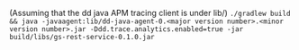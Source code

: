 (Assuming that the dd java APM tracing client is under lib/)
`./gradlew build && java -javaagent:lib/dd-java-agent-0.<major version number>.<minor version number>.jar -Ddd.trace.analytics.enabled=true -jar build/libs/gs-rest-service-0.1.0.jar`
